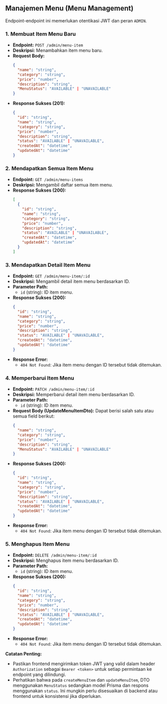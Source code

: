 ## Manajemen Menu (Menu Management)

Endpoint-endpoint ini memerlukan otentikasi JWT dan peran `ADMIN`.

### 1. Membuat Item Menu Baru
*   **Endpoint:** `POST /admin/menu-item`
*   **Deskripsi:** Menambahkan item menu baru.
*   **Request Body:**
    ```json
    {
      "name": "string",
      "category": "string",
      "price": "number",
      "description": "string",
      "MenuStatus": "AVAILABLE" | "UNAVAILABLE"
    }
    ```
*   **Response Sukses (201):**
    ```json
    {
      "id": "string",
      "name": "string",
      "category": "string",
      "price": "number",
      "description": "string",
      "status": "AVAILABLE" | "UNAVAILABLE",
      "createdAt": "datetime",
      "updatedAt": "datetime"
    }
    ```

### 2. Mendapatkan Semua Item Menu
*   **Endpoint:** `GET /admin/menu-items`
*   **Deskripsi:** Mengambil daftar semua item menu.
*   **Response Sukses (200):**
    ```json
    [
      {
        "id": "string",
        "name": "string",
        "category": "string",
        "price": "number",
        "description": "string",
        "status": "AVAILABLE" | "UNAVAILABLE",
        "createdAt": "datetime",
        "updatedAt": "datetime"
      }
    ]
    ```

### 3. Mendapatkan Detail Item Menu
*   **Endpoint:** `GET /admin/menu-item/:id`
*   **Deskripsi:** Mengambil detail item menu berdasarkan ID.
*   **Parameter Path:**
    *   `id` (string): ID item menu.
*   **Response Sukses (200):**
    ```json
    {
      "id": "string",
      "name": "string",
      "category": "string",
      "price": "number",
      "description": "string",
      "status": "AVAILABLE" | "UNAVAILABLE",
      "createdAt": "datetime",
      "updatedAt": "datetime"
    }
    ```
*   **Response Error:**
    *   `404 Not Found`: Jika item menu dengan ID tersebut tidak ditemukan.

### 4. Memperbarui Item Menu
*   **Endpoint:** `PATCH /admin/menu-item/:id`
*   **Deskripsi:** Memperbarui detail item menu berdasarkan ID.
*   **Parameter Path:**
    *   `id` (string): ID item menu.
*   **Request Body (UpdateMenuItemDto):** Dapat berisi salah satu atau semua field berikut:
    ```json
    {
      "name": "string",
      "category": "string",
      "price": "number",
      "description": "string",
      "MenuStatus": "AVAILABLE" | "UNAVAILABLE"
    }
    ```
*   **Response Sukses (200):**
    ```json
    {
      "id": "string",
      "name": "string",
      "category": "string",
      "price": "number",
      "description": "string",
      "status": "AVAILABLE" | "UNAVAILABLE",
      "createdAt": "datetime",
      "updatedAt": "datetime"
    }
    ```
*   **Response Error:**
    *   `404 Not Found`: Jika item menu dengan ID tersebut tidak ditemukan.

### 5. Menghapus Item Menu
*   **Endpoint:** `DELETE /admin/menu-item/:id`
*   **Deskripsi:** Menghapus item menu berdasarkan ID.
*   **Parameter Path:**
    *   `id` (string): ID item menu.
*   **Response Sukses (200):**
    ```json
    {
      "id": "string",
      "name": "string",
      "category": "string",
      "price": "number",
      "description": "string",
      "status": "AVAILABLE" | "UNAVAILABLE",
      "createdAt": "datetime",
      "updatedAt": "datetime"
    }
    ```
*   **Response Error:**
    *   `404 Not Found`: Jika item menu dengan ID tersebut tidak ditemukan.

**Catatan Penting:**

*   Pastikan frontend mengirimkan token JWT yang valid dalam header `Authorization` sebagai `Bearer <token>` untuk setiap permintaan ke endpoint yang dilindungi.
*   Perhatikan bahwa pada `createMenuItem` dan `updateMenuItem`, DTO menggunakan `MenuStatus` sedangkan model Prisma dan respons menggunakan `status`. Ini mungkin perlu disesuaikan di backend atau frontend untuk konsistensi jika diperlukan.
